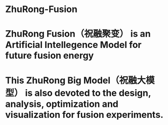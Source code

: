 # ZhuRong-Fusion
# ZhuRong Fusion（祝融聚变） is an Artificial Intellegence Model for future fusion energy
# This ZhuRong Big Model（祝融大模型） is also devoted to the design, analysis, optimization and visualization for fusion experiments.
